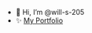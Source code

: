  - 👋 Hi, I’m @will-s-205
- ✨ [My Portfolio](https://will-s-205.github.io/fcc-portfolio/)

<!-- - 👀 I’m interested in ...
- 🌱 I’m currently learning ...
- 💞️ I’m looking to collaborate on ...
- 📫 How to reach me ... -->

<!---
will-s-205/will-s-205 is a ✨ special ✨ repository because its `README.md` (this file) appears on your GitHub profile.
You can click the Preview link to take a look at your changes.
--->
